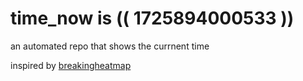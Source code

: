 # time_now is (( 1725894000533 ))

an automated repo that shows the currnent time

inspired by [breakingheatmap](https://github.com/breakingheatmap/breakingheatmap)